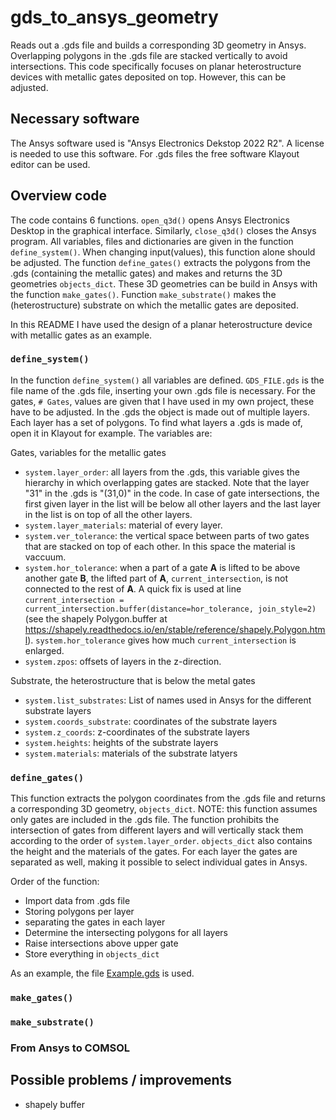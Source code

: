 # gds_to_ansys_geometry
Reads out a .gds file and builds a corresponding 3D geometry in Ansys. Overlapping polygons in the .gds file are stacked vertically to avoid intersections.
This code specifically focuses on planar heterostructure devices with metallic gates deposited on top. However, this can be adjusted.

## Necessary software
The Ansys software used is "Ansys Electronics Dekstop 2022 R2". A license is needed to use this software. For .gds files the free software Klayout editor can be used.

## Overview code
The code contains 6 functions. `open_q3d()` opens Ansys Electronics Desktop in the graphical interface. Similarly, `close_q3d()` closes the Ansys program. All variables, files and dictionaries are given in the function `define_system()`. When changing input(values), this function alone should be adjusted. The function `define_gates()` extracts the polygons from the .gds (containing the metallic gates) and makes and returns the 3D geometries `objects_dict`. These 3D geometries can be build in Ansys with the function `make_gates()`. Function `make_substrate()` makes the (heterostructure) substrate on which the metallic gates are deposited.

In this README I have used the design of a planar heterostructure device with metallic gates as an example.

### `define_system()`
In the function `define_system()` all variables are defined. `GDS_FILE.gds` is the file name of the .gds file, inserting your own .gds file is necessary. For the gates, `# Gates`, values are given that I have used in my own project, these have to be adjusted. In the .gds the object is made out of multiple layers. Each layer has a set of polygons. To find what layers a .gds is made of, open it in Klayout for example. The variables are:

Gates, variables for the metallic gates
- `system.layer_order`: all layers from the .gds, this variable gives the hierarchy in which overlapping gates are stacked. Note that the layer "31" in the .gds is "(31,0)" in the code. In case of gate intersections, the first given layer in the list will be below all other layers and the last layer in the list is on top of all the other layers.
- `system.layer_materials`: material of every layer.
- `system.ver_tolerance`: the vertical space between parts of two gates that are stacked on top of each other. In this space the material is vaccuum.
- `system.hor_tolerance`: when a part of a gate **A** is lifted to be above another gate **B**, the lifted part of **A**, `current_intersection`, is not connected to the rest of **A**. A quick fix is used at line  `current_intersection = current_intersection.buffer(distance=hor_tolerance, join_style=2)` (see the shapely Polygon.buffer at https://shapely.readthedocs.io/en/stable/reference/shapely.Polygon.html). `system.hor_tolerance` gives how much `current_intersection` is enlarged.
- `system.zpos`: offsets of layers in the z-direction.

Substrate, the heterostructure that is below the metal gates
- `system.list_substrates`: List of names used in Ansys for the different substrate layers
- `system.coords_substrate`: coordinates of the substrate layers
- `system.z_coords`: z-coordinates of the substrate layers
- `system.heights`: heights of the substrate layers
- `system.materials`: materials of the substrate latyers

### `define_gates()`
This function extracts the polygon coordinates from the .gds file and returns a corresponding 3D geometry, `objects_dict`. NOTE: this function assumes only gates are included in the .gds file. The function prohibits the intersection of gates from different layers and will vertically stack them according to the order of `system.layer_order`. `objects_dict` also contains the height and the materials of the gates. For each layer the gates are separated as well, making it possible to select individual gates in Ansys.

Order of the function:
- Import data from .gds file
- Storing polygons per layer
- separating the gates in each layer
- Determine the intersecting polygons for all layers
- Raise intersections above upper gate
- Store everything in `objects_dict`

As an example, the file [Example.gds](Example.gds) is used.

### `make_gates()`

### `make_substrate()`

### From Ansys to COMSOL

## Possible problems / improvements
- shapely buffer

